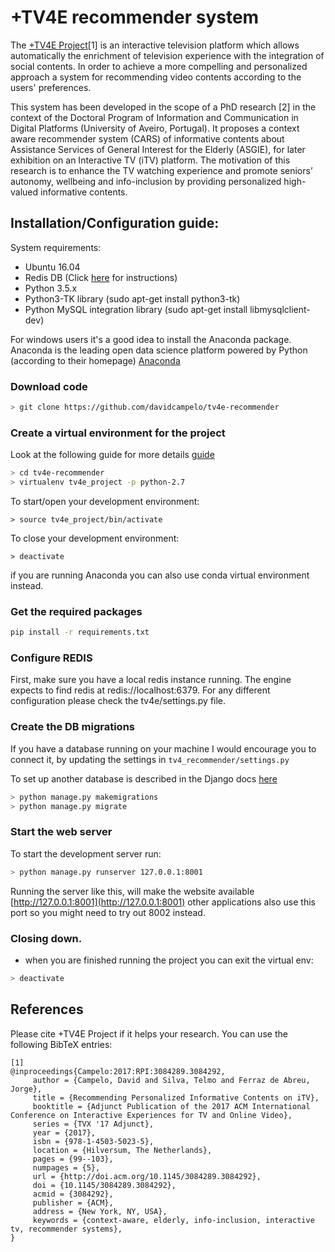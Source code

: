 # +TV4E recommender system

The [+TV4E Project](http://socialitv.web.ua.pt/index.php/projects/sponsored-projects/tv4e/)[1] is an interactive television platform which allows automatically the enrichment of television experience with the integration of social contents. In order to achieve a more compelling and personalized approach a system for recommending video contents according to the users' preferences.

This system has been developed in the scope of a PhD research [2] in the context of the Doctoral Program of Information and  Communication in Digital Platforms (University of Aveiro, Portugal). It proposes a context aware recommender system (CARS) of informative contents about Assistance  Services  of  General  Interest  for the Elderly (ASGIE), for later exhibition on an Interactive TV (iTV) platform. The motivation of this research is to enhance the TV watching experience and promote seniors’ autonomy, wellbeing and info-inclusion by providing personalized high-valued informative contents. 

## Installation/Configuration guide:

System requirements:
* Ubuntu 16.04
* Redis DB (Click [here](https://hostpresto.com/community/tutorials/how-to-install-and-configure-redis-on-ubuntu-14-04/)  for instructions)
* Python 3.5.x
* Python3-TK library (sudo apt-get install python3-tk)
* Python MySQL integration library (sudo apt-get install libmysqlclient-dev)

For windows users it's a good idea to install the Anaconda package. Anaconda is the leading open data science platform powered by Python (according to their homepage) [Anaconda](https://www.continuum.io/downloads)

### Download code
```bash
> git clone https://github.com/davidcampelo/tv4e-recommender
```
### Create a virtual environment for the project 
Look at the following guide for more details [guide](http://docs.python-guide.org/en/latest/dev/virtualenvs/#virtualenvironments-ref)
 
```bash
> cd tv4e-recommender
> virtualenv tv4e_project -p python-2.7
```
To start/open your development environment:
```
> source tv4e_project/bin/activate
```
To close your development environment:
```
> deactivate
```
if you are running Anaconda you can also use conda virtual environment instead.

### Get the required packages

```bash
pip install -r requirements.txt
```

### Configure REDIS
First, make sure you have a local redis instance running. The engine expects to find redis at redis://localhost:6379. For any different configuration please check the tv4e/settings.py file.

### Create the DB migrations 
If you have a database running on your machine I would encourage 
you to connect it, by updating the settings in `tv4_recommender/settings.py` 

To set up another database is described in the Django docs [here](https://docs.djangoproject.com/en/1.10/ref/databases/)
```bash
> python manage.py makemigrations
> python manage.py migrate
```

### Start the web server
 To start the development server run:
```bash
> python manage.py runserver 127.0.0.1:8001
```
Running the server like this, will make the website available 
[http://127.0.0.1:8001](http://127.0.0.1:8001) other applications also use this port
so you might need to try out 8002 instead. 

### Closing down.
* when you are finished running the project you can exit the virtual env:
```bash
> deactivate
```
## References
Please cite +TV4E Project if it helps your research. You can use the following BibTeX entries:
```
[1]
@inproceedings{Campelo:2017:RPI:3084289.3084292,
	 author = {Campelo, David and Silva, Telmo and Ferraz de Abreu, Jorge},
	 title = {Recommending Personalized Informative Contents on iTV},
	 booktitle = {Adjunct Publication of the 2017 ACM International Conference on Interactive Experiences for TV and Online Video},
	 series = {TVX '17 Adjunct},
	 year = {2017},
	 isbn = {978-1-4503-5023-5},
	 location = {Hilversum, The Netherlands},
	 pages = {99--103},
	 numpages = {5},
	 url = {http://doi.acm.org/10.1145/3084289.3084292},
	 doi = {10.1145/3084289.3084292},
	 acmid = {3084292},
	 publisher = {ACM},
	 address = {New York, NY, USA},
	 keywords = {context-aware, elderly, info-inclusion, interactive tv, recommender systems},
}
```
